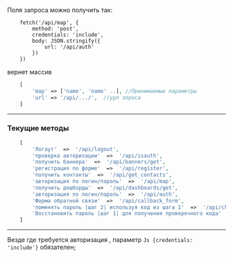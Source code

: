 Поля запроса можно получить так:
```Js
    fetch('/api/map', {
        method: 'post',
        credentials: 'include',
        body: JSON.stringify({
            url: '/api/auth'
        })
    })
```

вернет массив
```php
    [
        'map' => ['name', 'name' ..], //Принимаемые параметры
        'url' => '/api/.../',  //урл зпроса
    ]
```

-----------------------------------------------------------------------
<h3> Текущие методы </h3>

```PHP
    [
        'Логаут'  =>  '/api/logout',
        'проверка авторизации'  =>  '/api/isauth',
        'получить баннера'  =>  '/api/banners/get',
        'регистрация по форме'  =>  '/api/register',
        'получить контакты'  =>  '/api/get_contacts',
        'авторизация по логин/пароль'  =>  '/api/map',
        'получить дешборды'  =>  '/api/dashboards/get',
        'авторизация по логин/пароль'  =>  '/api/auth',
        'Форма обратной связи'  =>  '/api/callback_form',
        'поменять пароль |шаг 2| используя код из шага 1'  =>  '/api/change_password',
        'Восстановить пароль |шаг 1| для получения проверочного кода'  =>  '/api/restore_password'
    ]
```
--------------------------------------------------------------------------------------------------------
Везде где требуется авторизация , параметр
```Js {credentials: 'include'}```
 обязателен;